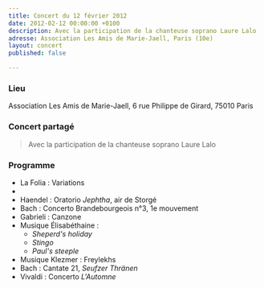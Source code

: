 ```yaml
---
title: Concert du 12 février 2012
date: 2012-02-12 00:00:00 +0100
description: Avec la participation de la chanteuse soprano Laure Lalo
adresse: Association Les Amis de Marie-Jaell, Paris (10e)
layout: concert
published: false

---
```

### Lieu

Association Les Amis de Marie-Jaell, 6 rue Philippe de Girard, 75010 Paris

### Concert partagé

> Avec la participation de la chanteuse soprano Laure Lalo

### Programme

* La Folia : Variations
* 
* Haendel : Oratorio _Jephtha_, air de Storgé
* Bach : Concerto Brandebourgeois n°3, 1e mouvement
* Gabrieli : Canzone
* Musique Élisabéthaine :
  * _Sheperd's holiday_
  * _Stingo_
  * _Paul's steeple_
* Musique Klezmer : Freylekhs
* Bach : Cantate 21, _Seufzer Thränen_
* Vivaldi : Concerto _L'Automne_